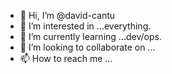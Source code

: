 - 👋 Hi, I’m @david-cantu
- 👀 I’m interested in ...everything. 
- 🌱 I’m currently learning ...dev/ops.
- 💞️ I’m looking to collaborate on ...
- 📫 How to reach me ...

<!---
david-cantu/david-cantu is a ✨ special ✨ repository because its `README.md` (this file) appears on your GitHub profile.
You can click the Preview link to take a look at your changes.
--->
